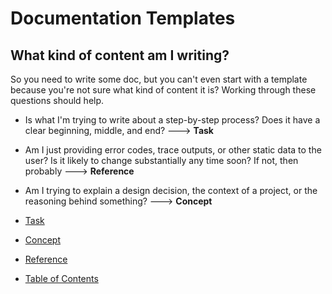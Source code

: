 # Documentation Templates

## What kind of content am I writing?
So you need to write some doc, but you can't even start with a template because you're not sure what kind of content it is? Working through these questions should help.

* Is what I'm trying to write about a step-by-step process? Does it have a clear beginning, middle, and end? ---> **Task**
* Am I just providing error codes, trace outputs, or other static data to the user? Is it likely to change substantially any time soon? If not, then probably ---> **Reference**
* Am I trying to explain a design decision, the context of a project, or the reasoning behind something? ---> **Concept**


* [Task](task-template.md)
* [Concept](concept-template.md)
* [Reference](reference-template.md)
* [Table of Contents](toc-template.md)
